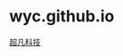 # wyc.github.io
<a href="https://github.com/wangyuchenbv/wyc.github.io/超凡科技/html/超凡科技.html
">超凡科技</a>
